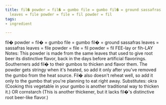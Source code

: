 ```yaml
---
title: fil� powder = fil� = gumbo file = gumbo fil� = ground sassafras leaves = sassafras
  leaves = file powder = file = fil powder = fil
tags:
- ingredient

---
```

fil� powder = fil� = gumbo file = gumbo fil� = ground sassafras leaves = sassafras leaves = file powder = file = fil powder = fil FEE-lay or fih-LAY Notes: This powder is made from the same leaves that used to give root beer its distinctive flavor, back in the days before artificial flavorings. Southerners add fil� to their gumbos to thicken and flavor them. The powder gets stringy when it's heated, so add it only after you've removed the gumbo from the heat source. Fil� also doesn't reheat well, so add it only to the gumbo that you're planning to eat right away. Substitutes: okra (Cooking this vegetable in your gumbo is another traditional way to thicken it.) OR cornstarch (This is another thickener, but it lacks fil�'s distinctive root beer-like flavor.)
